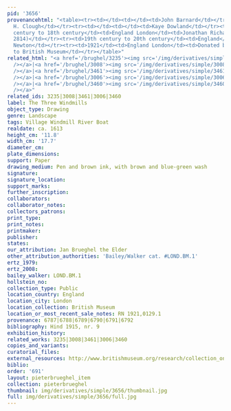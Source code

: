 ```yaml
---
pid: '3656'
provenancehtml: "<table><tr><td></td><td></td><td>John Barnard</td></tr><tr><td></td><td></td><td>W.
  H. Clough</td></tr><tr><td></td><td></td><td>Kaye Dowland</td></tr><tr><td>17th
  century to 18th century</td><td>England London</td><td>Jonathan Richardson (Lugt
  2814)</td></tr><tr><td>19th century to 20th century</td><td>England</td><td>H.H.
  Newton</td></tr><tr><td>1921</td><td>England London</td><td>Donated by H. H. Newton
  to British Museum</td></tr></table>"
related_html: "<a href='/brughel/3235'><img src='/img/derivatives/simple/3235/thumbnail.jpg'
  /></a>|<a href='/brughel/3008'><img src='/img/derivatives/simple/3008/thumbnail.jpg'
  /></a>|<a href='/brughel/3461'><img src='/img/derivatives/simple/3461/thumbnail.jpg'
  /></a>|<a href='/brughel/3006'><img src='/img/derivatives/simple/3006/thumbnail.jpg'
  /></a>|<a href='/brughel/3460'><img src='/img/derivatives/simple/3460/thumbnail.jpg'
  /></a>"
related_ids: 3235|3008|3461|3006|3460
label: The Three Windmills
object_type: Drawing
genre: Landscape
tags: Village Windmill River Boat
realdate: ca. 1613
height_cm: '11.8'
width_cm: '17.7'
diameter_cm:
plate_dimensions:
support: Paper
drawing_medium: Pen and brown ink, with brown and blue-green wash
signature:
signature_location:
support_marks:
further_inscription:
collaborators:
collaborator_notes:
collectors_patrons:
print_type:
print_notes:
printmaker:
publisher:
states:
our_attribution: Jan Brueghel the Elder
other_attribution_authorities: 'Bailey/Walker cat. #LOND.BM.1'
ertz_1979:
ertz_2008:
bailey_walker: LOND.BM.1
hollstein_no:
collection_type: Public
location_country: England
location_city: London
location_collection: British Museum
location_or_most_recent_sale_notes: RN 1921,0129.1
provenance: 6787|6788|6789|6790|6791|6792
bibliography: Hind 1915, nr. 9
exhibition_history:
related_works: 3235|3008|3461|3006|3460
copies_and_variants:
curatorial_files:
external_resources: http://www.britishmuseum.org/research/collection_online/collection_object_details.aspx?objectId=712244&partId=1&searchText=three%20windmills%20brueghel&page=1
biblio:
order: '691'
layout: pieterbrueghel_item
collection: pieterbrueghel
thumbnail: img/derivatives/simple/3656/thumbnail.jpg
full: img/derivatives/simple/3656/full.jpg
---
```

